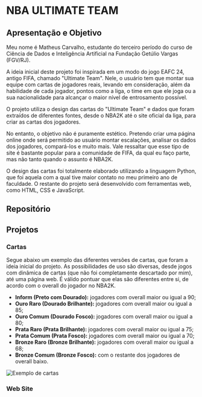 # NBA ULTIMATE TEAM
## Apresentação e Objetivo

Meu nome é Matheus Carvalho, estudante do terceiro período do curso de Ciência de Dados e Inteligência Artificial na Fundação Getúlio Vargas (FGV/RJ).

A ideia inicial deste projeto foi inspirada em um modo do jogo EAFC 24, antigo FIFA, chamado "Ultimate Team". Nele, o usuário tem que montar sua equipe com cartas de jogadores reais, levando em consideração, além da habilidade de cada jogador, pontos como a liga, o time em que ele joga ou a sua nacionalidade para alcançar o maior nível de entrosamento possível.

O projeto utiliza o design das cartas do "Ultimate Team" e dados que foram extraídos de diferentes fontes, desde o NBA2K até o site oficial da liga, para criar as cartas dos jogadores.

No entanto, o objetivo não é puramente estético. Pretendo criar uma página online onde será permitido ao usuário montar escalações, analisar os dados dos jogadores, compará-los e muito mais. Vale ressaltar que esse tipo de site é bastante popular para a comunidade de FIFA, da qual eu faço parte, mas não tanto quando o assunto é NBA2K.

O design das cartas foi totalmente elaborado utilizando a linguagem Python, que foi aquela com a qual tive maior contato no meu primeiro ano de faculdade. O restante do projeto será desenvolvido com ferramentas web, como HTML, CSS e JavaScript.

## Repositório
## Projetos
### Cartas
Segue abaixo um exemplo das diferentes versões de cartas, que foram a ideia inicial do projeto. As possibilidades de uso são diversas, desde jogos com dinâmica de cartas (que não foi completamente descartado por mim), até uma página web. É válido pontuar que elas são diferentes entre si, de acordo com o overall do jogador no NBA2K.

- **Inform (Preto com Dourado):** jogadores com overall maior ou igual a 90;
- **Ouro Raro (Dourado Brilhante):** jogadores com overall maior ou igual a 85;
- **Ouro Comum (Dourado Fosco):** jogadores com overall maior ou igual a 80;
- **Prata Raro (Prata Brilhante):** jogadores com overall maior ou igual a 75;
- **Prata Comum (Prata Fosco):** jogadores com overall maior ou igual a 70;
- **Bronze Raro (Bronze Brilhante):** jogadores com overall maior ou igual a 68;
- **Bronze Comum (Bronze Fosco):** com o restante dos jogadores de overall baixo.

![Exemplo de cartas](https://raw.githubusercontent.com/MatCarvalho21/NBA_ultimate_team/main/main/assets/images/example_full_cards.png?token=GHSAT0AAAAAACM43EKP7SVHCIQ5BSRXK2LWZNIQUGQ "Exemplo de cartas.")

### Web Site
